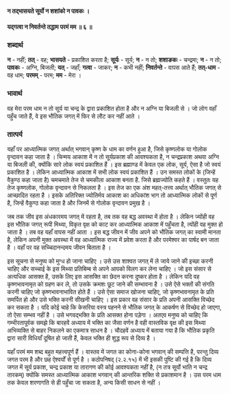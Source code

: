 #### न तद्भासयते सूर्यो न शशांको न पावकः ।
#### यद्गत्वा न निवर्तन्ते तद्धाम परमं मम ॥ ६ ॥

### शब्दार्थ

**न** - नहीं; **तत्** - वह; **भासयते** - प्रकाशित करता है; **सूर्यः** - सूर्य; **न** - न तो; **शशाङकः** - चन्द्रमा; **न** - न तो; **पावकः** - अग्नि, बिजली; **यत्** - जहाँ; **गत्वा** - जाकर; **न** - कभी नहीं; **निवर्तन्ते** - वापस आते हैं; **तत्-धाम** - वह धाम; **परमम्** - परम; **मम** - मेरा ।

### भावार्थ

वह मेरा परम धाम न तो सूर्य या चन्द्र के द्वारा प्रकाशित होता है और न अग्नि या बिजली से । जो लोग वहाँ पहुँच जाते हैं, वे इस भौतिक जगत् में फिर से लौट कर नहीं आते ।

### तात्पर्य

यहाँ पर आध्यात्मिक जगत् अर्थात् भगवान् कृष्ण के धाम का वर्णन हुआ है, जिसे कृष्णलोक या गोलोक वृन्दावन कहा जाता है । चिन्मय आकाश में न तो सूर्यप्रकाश की आवश्यकता है, न चन्द्रप्रकाश अथवा अग्नि या बिजली की, क्योंकि सारे लोक स्वयं प्रकाशित हैं । इस ब्रह्माण्ड में केवल एक लोक, सूर्य, ऐसा है जो स्वयं प्रकाशित है । लेकिन आध्यात्मिक आकाश में सभी लोक स्वयं प्रकाशित हैं । उन समस्त लोकों के (जिन्हें वैकुण्ठ कहा जाता है) चमचमाते तेज से चमकीला आकाश बनता है. जिसे ब्रह्मज्योति कहते हैं । वस्तुतः यह तेज कृष्णलोक, गोलोक वृन्दावन से निकलता है । इस तेज का एक अंश महत्-तत्त्व अर्थात् भौतिक जगत् से आच्छादित रहता है । इसके अतिरिक्त ज्योतिर्मय आकाश का अधिकांश भाग तो आध्यात्मिक लोकों से पूर्ण है, जिन्हें वैकुण्ठ कहा जाता है और जिनमें से गोलोक वृन्दावन प्रमुख है ।

जब तक जीव इस अंधकारमय जगत् में रहता है, तब तक वह बद्ध अवस्था में होता है । लेकिन ज्योंही वह इस भौतिक जगत् रूपी मिथ्या, विकृत वृक्ष को काट कर आध्यात्मिक आकाश में पहुँचता है, त्योंही वह मुक्त हो जाता है । तब वह यहाँ वापस नहीं आता । इस बद्ध जीवन में जीव अपने को भौतिक जगत् का स्वामी मानता है, लेकिन अपनी मुक्त अवस्था में वह आध्यात्मिक राज्य में प्रवेश करता है और परमेश्वर का पार्षद बन जाता है । वहाँ पर वह सच्चिदानन्दमय जीवन बिताता है ।

इस सूचना से मनुष्य को मुग्ध हो जाना चाहिए । उसे उस शाश्वत जगत् में ले जाये जाने की इच्छा करनी चाहिए और सच्चाई के इस मिथ्या प्रतिबिम्ब से अपने आपको विलग कर लेना चाहिए । जो इस संसार से अत्यधिक आसक्त है, उसके लिए इस आसक्ति का छेदन करना दुष्कर होता है । लेकिन यदि वह कृष्णभावनामृत को ग्रहण कर ले, तो उसके क्रमशः छूट जाने की सम्भावना है । उसे ऐसे भक्तों की संगति करनी चाहिए जो कृष्णभावनाभावित होते हैं । उसे ऐसा समाज खोजना चाहिए, जो कृष्णभावनामृत के प्रति समर्पित हो और उसे भक्ति करनी सीखनी चाहिए । इस प्रकार वह संसार के प्रति अपनी आसक्ति विच्छेद कर सकता है । यदि कोई चाहे कि केसरिया वस्त्र पहनने से भौतिक जगत् के आकर्षण से विच्छेद हो जाएगा, तो ऐसा सम्भव नहीं है । उसे भगवद्भक्ति के प्रति आसक्त होना पड़ेगा । अतएव मनुष्य को चाहिए कि गम्भीरतापूर्वक समझे कि बारहवें अध्याय में भक्ति का जैसा वर्णन है वही वास्तविक वृक्ष की इस मिथ्या अभिव्यक्ति से बाहर निकलने का एकमात्र साधन है । चौदहवें अध्याय में बताया गया है कि भौतिक प्रकृति द्वारा सारी विधियाँ दूषित हो जाती हैं, केवल भक्ति ही शुद्ध रूप से दिव्य है ।

यहाँ परमं मम शब्द बहुत महत्त्वपूर्ण हैं । वास्तव में जगत का कोना-कोना भगवान् की सम्पत्ति है, परन्तु दिव्य जगत परम है और छह ऐश्वर्यों से पूर्ण है । कठोपनिषद् (२.२.१५) में भी इसकी पुष्टि की गई है कि दिव्य जगत में सूर्य प्रकाश, चन्द्र प्रकाश या तारागण की कोई आवश्यकता नहीं है, (न तत्र सूर्यो भाति न चन्द्र तारकम्) क्योंकि समस्त आध्यात्मिक आकाश भगवान् की आन्तरिक शक्ति से प्रकाशमान है । उस परम धाम तक केवल शरणागति से ही पहुँचा जा सकता है, अन्य किसी साधन से नहीं ।